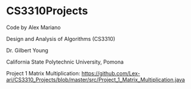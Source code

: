 # CS3310Projects

Code by Alex Mariano

Design and Analysis of Algorithms (CS3310)

Dr. Gilbert Young

California State Polytechnic University, Pomona

Project 1 Matrix Multiplication: https://github.com/Lex-ari/CS3310_Projects/blob/master/src/Project_1_Matrix_Multiplication.java
